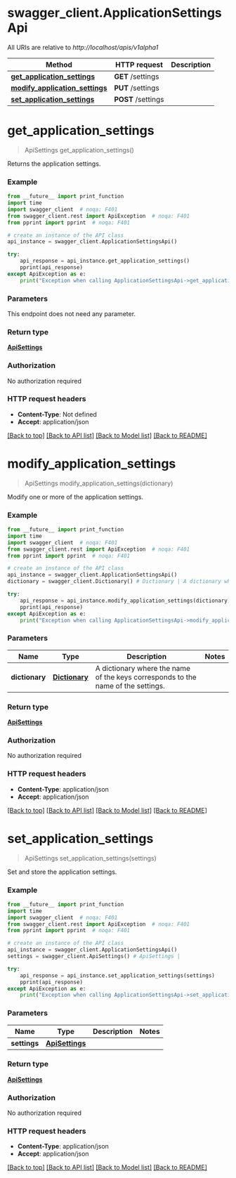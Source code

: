 # swagger_client.ApplicationSettingsApi

All URIs are relative to *http://localhost/apis/v1alpha1*

Method | HTTP request | Description
------------- | ------------- | -------------
[**get_application_settings**](ApplicationSettingsApi.md#get_application_settings) | **GET** /settings | 
[**modify_application_settings**](ApplicationSettingsApi.md#modify_application_settings) | **PUT** /settings | 
[**set_application_settings**](ApplicationSettingsApi.md#set_application_settings) | **POST** /settings | 


# **get_application_settings**
> ApiSettings get_application_settings()



Returns the application settings.

### Example
```python
from __future__ import print_function
import time
import swagger_client  # noqa: F401
from swagger_client.rest import ApiException  # noqa: F401
from pprint import pprint  # noqa: F401

# create an instance of the API class
api_instance = swagger_client.ApplicationSettingsApi()

try:
    api_response = api_instance.get_application_settings()
    pprint(api_response)
except ApiException as e:
    print("Exception when calling ApplicationSettingsApi->get_application_settings: %s\n" % e)
```

### Parameters
This endpoint does not need any parameter.

### Return type

[**ApiSettings**](ApiSettings.md)

### Authorization

No authorization required

### HTTP request headers

 - **Content-Type**: Not defined
 - **Accept**: application/json

[[Back to top]](#) [[Back to API list]](../README.md#documentation-for-api-endpoints) [[Back to Model list]](../README.md#documentation-for-models) [[Back to README]](../README.md)

# **modify_application_settings**
> ApiSettings modify_application_settings(dictionary)



Modify one or more of the application settings.

### Example
```python
from __future__ import print_function
import time
import swagger_client  # noqa: F401
from swagger_client.rest import ApiException  # noqa: F401
from pprint import pprint  # noqa: F401

# create an instance of the API class
api_instance = swagger_client.ApplicationSettingsApi()
dictionary = swagger_client.Dictionary() # Dictionary | A dictionary where the name of the keys corresponds to the name of the settings.

try:
    api_response = api_instance.modify_application_settings(dictionary)
    pprint(api_response)
except ApiException as e:
    print("Exception when calling ApplicationSettingsApi->modify_application_settings: %s\n" % e)
```

### Parameters

Name | Type | Description  | Notes
------------- | ------------- | ------------- | -------------
 **dictionary** | [**Dictionary**](Dictionary.md)| A dictionary where the name of the keys corresponds to the name of the settings. | 

### Return type

[**ApiSettings**](ApiSettings.md)

### Authorization

No authorization required

### HTTP request headers

 - **Content-Type**: application/json
 - **Accept**: application/json

[[Back to top]](#) [[Back to API list]](../README.md#documentation-for-api-endpoints) [[Back to Model list]](../README.md#documentation-for-models) [[Back to README]](../README.md)

# **set_application_settings**
> ApiSettings set_application_settings(settings)



Set and store the application settings.

### Example
```python
from __future__ import print_function
import time
import swagger_client  # noqa: F401
from swagger_client.rest import ApiException  # noqa: F401
from pprint import pprint  # noqa: F401

# create an instance of the API class
api_instance = swagger_client.ApplicationSettingsApi()
settings = swagger_client.ApiSettings() # ApiSettings | 

try:
    api_response = api_instance.set_application_settings(settings)
    pprint(api_response)
except ApiException as e:
    print("Exception when calling ApplicationSettingsApi->set_application_settings: %s\n" % e)
```

### Parameters

Name | Type | Description  | Notes
------------- | ------------- | ------------- | -------------
 **settings** | [**ApiSettings**](ApiSettings.md)|  | 

### Return type

[**ApiSettings**](ApiSettings.md)

### Authorization

No authorization required

### HTTP request headers

 - **Content-Type**: application/json
 - **Accept**: application/json

[[Back to top]](#) [[Back to API list]](../README.md#documentation-for-api-endpoints) [[Back to Model list]](../README.md#documentation-for-models) [[Back to README]](../README.md)

